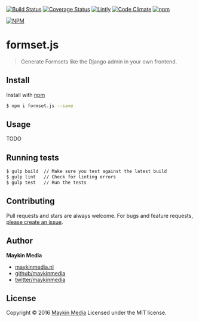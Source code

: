 [![Build Status](https://travis-ci.org/maykinmedia/formset.js.svg?branch=master)](https://travis-ci.org/maykinmedia/formset.js)
[![Coverage Status](https://coveralls.io/repos/github/maykinmedia/formset.js/badge.svg?branch=master)](https://coveralls.io/github/maykinmedia/formset.js?branch=master)
[![Lintly](https://lintly.com/gh/maykinmedia/formset.js/badge.svg)](https://lintly.com/gh/maykinmedia/formset.js/)
[![Code Climate](https://codeclimate.com/github/maykinmedia/formset.js/badges/gpa.svg)](https://codeclimate.com/github/maykinmedia/formset.js/)
[![npm](https://img.shields.io/npm/dw/formset.js.svg)](https://github.com/maykinmedia/formset.js)

[![NPM](https://nodei.co/npm/formset.js.png?downloads=true&downloadRank=true&stars=true)](https://nodei.co/npm/formset.js/)

# formset.js

> Generate Formsets like the Django admin in your own frontend.

## Install

Install with [npm](https://www.npmjs.com/)

```sh
$ npm i formset.js --save
```

## Usage 

TODO

## Running tests

```sh
$ gulp build  // Make sure you test against the latest build
$ gulp lint   // Check for linting errors
$ gulp test   // Run the tests
```

## Contributing

Pull requests and stars are always welcome. For bugs and feature requests, [please create an issue](https://github.com/maykinmedia/formset.js/issues).

## Author

**Maykin Media**

* [maykinmedia.nl](https://www.maykinmedia.nl/)
* [github/maykinmedia](https://github.com/maykinmedia)
* [twitter/maykinmedia](http://twitter.com/maykinmedia)

## License

Copyright © 2016 [Maykin Media](https://www.maykinmedia.nl/)
Licensed under the MIT license.
